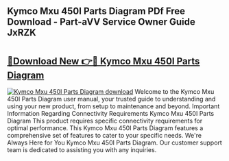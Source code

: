 ## Kymco Mxu 450I Parts Diagram PDf Free Download - Part-aVV Service Owner Guide JxRZK

# <h2><a href="http://dfqzs6.blite.top/?on=Kymco+Mxu+450I+Parts+Diagram">🔗Download New 👉🔴 Kymco Mxu 450I Parts Diagram</a></h2>

[![Kymco Mxu 450I Parts Diagram download](https://i.imgur.com/lujVjoI.png)](http://dfqzs6.blite.top/?on=Kymco+Mxu+450I+Parts+Diagram)
Welcome to the Kymco Mxu 450I Parts Diagram user manual, your trusted guide to understanding and using your new product, from setup to maintenance and beyond. Important Information Regarding Connectivity Requirements Kymco Mxu 450I Parts Diagram This product requires specific connectivity requirements for optimal performance. This Kymco Mxu 450I Parts Diagram features a comprehensive set of features to cater to your specific needs. We're Always Here for You Kymco Mxu 450I Parts Diagram. Our customer support team is dedicated to assisting you with any inquiries.
